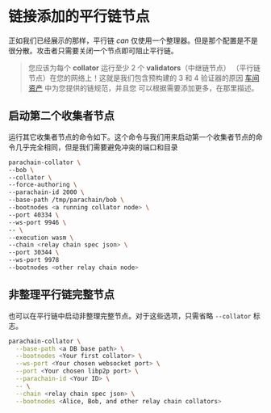 # 链接添加的平行链节点


正如我们已经展示的那样，平行链 _can_ 仅使用一个整理器。但是那个配置是不是很分散。攻击者只需要关闭一个节点即可阻止平行链。

> 您应该为每个 **collat​​or** 运行至少 2 个 **validators**（中继链节点）
>（平行链节点）在您的网络上！这就是我们包含预构建的 3 和 4 验证器的原因
> [车间资产](/#_1a-using-a-prebuilt-chain-spec) 中为您提供的链规范，并且您
> 可以根据需要添加更多，在那里描述。


## 启动第二个收集者节点

运行其它收集者节点的命令如下。这个命令与我们用来启动第一个收集者节点的命令几乎完全相同，但是我们需要避免冲突的端口和目录

```bash
parachain-collator \
--bob \
--collator \
--force-authoring \
--parachain-id 2000 \
--base-path /tmp/parachain/bob \
--bootnodes <a running collator node> \
--port 40334 \
--ws-port 9946 \
-- \
--execution wasm \
--chain <relay chain spec json> \
--port 30344 \
--ws-port 9978
--bootnodes <other relay chain node>
```

## 非整理平行链完整节点

也可以在平行链中启动非整理完整节点。对于这些选项，只需省略 `--collat​​or` 标志。

```bash
parachain-collator \
  --base-path <a DB base path> \
  --bootnodes <Your first collator> \
  --ws-port <Your chosen websocket port> \
  --port <Your chosen libp2p port> \
  --parachain-id <Your ID> \
  -- \
  --chain <relay chain spec json> \
  --bootnodes <Alice, Bob, and other relay chain collators>
```
